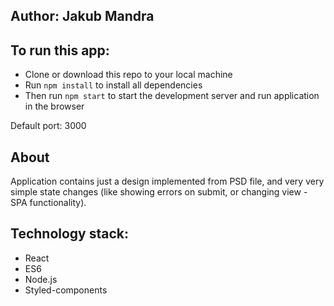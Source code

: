 ## Author: Jakub Mandra

## To run this app:

* Clone or download this repo to your local machine
* Run `npm install` to install all dependencies
* Then run `npm start` to start the development server and run application in the browser

Default port: 3000

## About

Application contains just a design implemented from PSD file, and very very simple state changes (like showing errors on submit, or changing view - SPA functionality).

## Technology stack:

* React
* ES6
* Node.js
* Styled-components